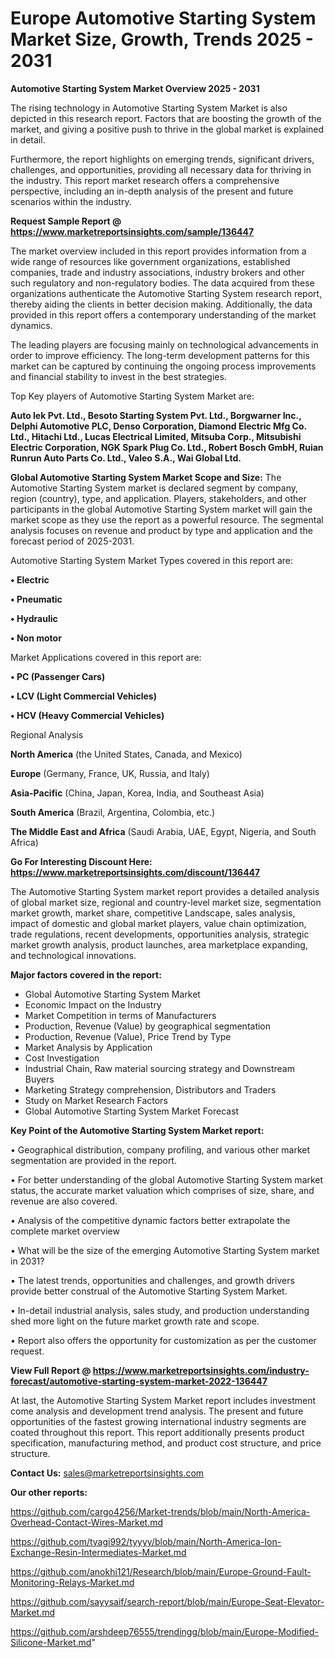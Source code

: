  # Europe Automotive Starting System Market Size, Growth, Trends 2025 - 2031

<Strong> Automotive Starting System Market Overview 2025 - 2031</strong>

The rising technology in Automotive Starting System Market is also depicted in this research report. Factors that are boosting the growth of the market, and giving a positive push to thrive in the global market is explained in detail.

Furthermore, the report highlights on emerging trends, significant drivers, challenges, and opportunities, providing all necessary data for thriving in the industry. This report market research offers a comprehensive perspective, including an in-depth analysis of the present and future scenarios within the industry.

<strong>Request Sample Report @ <a href=https://www.marketreportsinsights.com/sample/136447>https://www.marketreportsinsights.com/sample/136447</a></strong>

The market overview included in this report provides information from a wide range of resources like government organizations, established companies, trade and industry associations, industry brokers and other such regulatory and non-regulatory bodies. The data acquired from these organizations authenticate the Automotive Starting System research report, thereby aiding the clients in better decision making. Additionally, the data provided in this report offers a contemporary understanding of the market dynamics.

The leading players are focusing mainly on technological advancements in order to improve efficiency. The long-term development patterns for this market can be captured by continuing the ongoing process improvements and financial stability to invest in the best strategies.

Top Key players of Automotive Starting System Market are:

<strong>Auto lek Pvt. Ltd., Besoto Starting System Pvt. Ltd., Borgwarner Inc., Delphi Automotive PLC, Denso Corporation, Diamond Electric Mfg Co. Ltd., Hitachi Ltd., Lucas Electrical Limited, Mitsuba Corp., Mitsubishi Electric Corporation, NGK Spark Plug Co. Ltd., Robert Bosch GmbH, Ruian Runrun Auto Parts Co. Ltd., Valeo S.A., Wai Global Ltd.</strong>

<strong><b>Global Automotive Starting System Market Scope and Size:</b></strong>
The Automotive Starting System market is declared segment by company, region (country), type, and application. Players, stakeholders, and other participants in the global Automotive Starting System market will gain the market scope as they use the report as a powerful resource. The segmental analysis focuses on revenue and product by type and application and the forecast period of 2025-2031.

Automotive Starting System Market Types covered in this report are:

<strong>• Electric

• Pneumatic

• Hydraulic

• Non motor</strong>

Market Applications covered in this report are:

<strong>• PC (Passenger Cars)

• LCV (Light Commercial Vehicles)

• HCV (Heavy Commercial Vehicles)</strong> 

Regional Analysis

<strong>North America</strong> (the United States, Canada, and Mexico)

<strong>Europe</strong> (Germany, France, UK, Russia, and Italy)

<strong>Asia-Pacific</strong> (China, Japan, Korea, India, and Southeast Asia)

<strong>South America</strong> (Brazil, Argentina, Colombia, etc.)

<strong>The Middle East and Africa</strong> (Saudi Arabia, UAE, Egypt, Nigeria, and South Africa)

<strong>Go For Interesting Discount Here: <a href=https://www.marketreportsinsights.com/discount/136447>https://www.marketreportsinsights.com/discount/136447</a></strong>

The Automotive Starting System market report provides a detailed analysis of global market size, regional and country-level market size, segmentation market growth, market share, competitive Landscape, sales analysis, impact of domestic and global market players, value chain optimization, trade regulations, recent developments, opportunities analysis, strategic market growth analysis, product launches, area marketplace expanding, and technological innovations.

<strong><b>Major factors covered in the report:</b></strong>
<ul>
  <li>Global Automotive Starting System Market </li>
  <li>Economic Impact on the Industry</li>
  <li>Market Competition in terms of Manufacturers</li>
  <li>Production, Revenue (Value) by geographical segmentation</li>
  <li>Production, Revenue (Value), Price Trend by Type</li>
  <li>Market Analysis by Application</li>
  <li>Cost Investigation</li>
  <li>Industrial Chain, Raw material sourcing strategy and Downstream Buyers</li>
  <li>Marketing Strategy comprehension, Distributors and Traders</li>
  <li>Study on Market Research Factors</li>
  <li>Global Automotive Starting System Market Forecast</li>
</ul>

<strong><b>Key Point of the Automotive Starting System Market report:</b></strong>

• Geographical distribution, company profiling, and various other market segmentation are provided in the report.

• For better understanding of the global Automotive Starting System market status, the accurate market valuation which comprises of size, share, and revenue are also covered.

• Analysis of the competitive dynamic factors better extrapolate the complete market overview

• What will be the size of the emerging Automotive Starting System market in 2031?

• The latest trends, opportunities and challenges, and growth drivers provide better construal of the Automotive Starting System Market.

• In-detail industrial analysis, sales study, and production understanding shed more light on the future market growth rate and scope.

• Report also offers the opportunity for customization as per the customer request.

<strong><b>View Full Report @ <a href=https://www.marketreportsinsights.com/industry-forecast/automotive-starting-system-market-2022-136447>https://www.marketreportsinsights.com/industry-forecast/automotive-starting-system-market-2022-136447</a></b></strong>


At last, the Automotive Starting System Market report includes investment come analysis and development trend analysis. The present and future opportunities of the fastest growing international industry segments are coated throughout this report. This report additionally presents product specification, manufacturing method, and product cost structure, and price structure.

<strong>Contact Us:</strong>
sales@marketreportsinsights.com

<strong>Our other reports:</strong>

<a href=https://github.com/cargo4256/Market-trends/blob/main/North-America-Overhead-Contact-Wires-Market.md>https://github.com/cargo4256/Market-trends/blob/main/North-America-Overhead-Contact-Wires-Market.md</a>

<a href=https://github.com/tyagi992/tyyyy/blob/main/North-America-Ion-Exchange-Resin-Intermediates-Market.md>https://github.com/tyagi992/tyyyy/blob/main/North-America-Ion-Exchange-Resin-Intermediates-Market.md</a>

<a href=https://github.com/anokhi121/Research/blob/main/Europe-Ground-Fault-Monitoring-Relays-Market.md>https://github.com/anokhi121/Research/blob/main/Europe-Ground-Fault-Monitoring-Relays-Market.md</a>

<a href=https://github.com/sayysaif/search-report/blob/main/Europe-Seat-Elevator-Market.md>https://github.com/sayysaif/search-report/blob/main/Europe-Seat-Elevator-Market.md</a>

<a href=https://github.com/arshdeep76555/trendingg/blob/main/Europe-Modified-Silicone-Market.md>https://github.com/arshdeep76555/trendingg/blob/main/Europe-Modified-Silicone-Market.md</a>"
